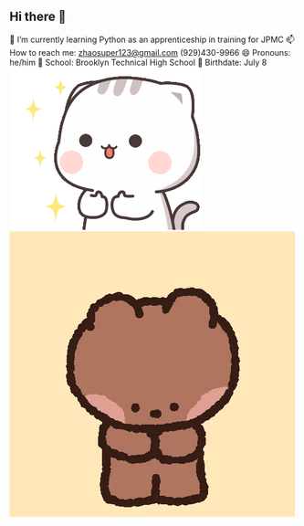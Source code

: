 ## Hi there 👋

🌱 I’m currently learning Python as an apprenticeship in training for JPMC
📫 How to reach me: zhaosuper123@gmail.com (929)430-9966
😄 Pronouns: he/him
🏫 School: Brooklyn Technical High School
🎂 Birthdate: July 8
<br>
![](https://github.com/ZhaoZ8624/ZhaoZ8624/blob/main/cutie-cat-well.gif)
![](https://github.com/ZhaoZ8624/ZhaoZ8624/blob/main/giphy.webp)
